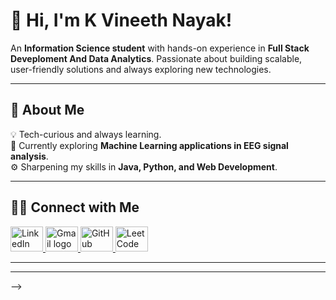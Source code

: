# 👋 Hi, I'm K Vineeth Nayak!

An **Information Science student** with hands-on experience in **Full Stack Deveploment And Data Analytics**. 
Passionate about building scalable, user-friendly solutions and always exploring new technologies.  

---

## 🚀 About Me
💡 Tech-curious and always learning.  
🌱 Currently exploring **Machine Learning applications in EEG signal analysis**.  
⚙️ Sharpening my skills in **Java, Python, and Web Development**.  

---
## 🤝🏻 Connect with Me
<a href="http://www.linkedin.com/in/k-vineeth-v-nayak-96ba11266" target="_blank">
  <img src="https://skillicons.dev/icons?i=linkedin" width="52" height="40" alt="LinkedIn logo" />
</a>
<a href="mailto:vineethnayak048@gmail.com" target="_blank">
  <img src="https://skillicons.dev/icons?i=gmail" width="52" height="40" alt="Gmail logo" />
</a>
<a href="https://github.com/vineeth" target="_blank">
  <img src="https://skillicons.dev/icons?i=github" width="52" height="40" alt="GitHub logo" />
</a>
<a href="https://leetcode.com/u/vineeth/" target="_blank" title="Solve problems with me on LeetCode">
  <img src="https://cdn.simpleicons.org/leetcode/FFA116" width="52" height="40" alt="LeetCode logo"/>
</a>




---


---

  

-->
